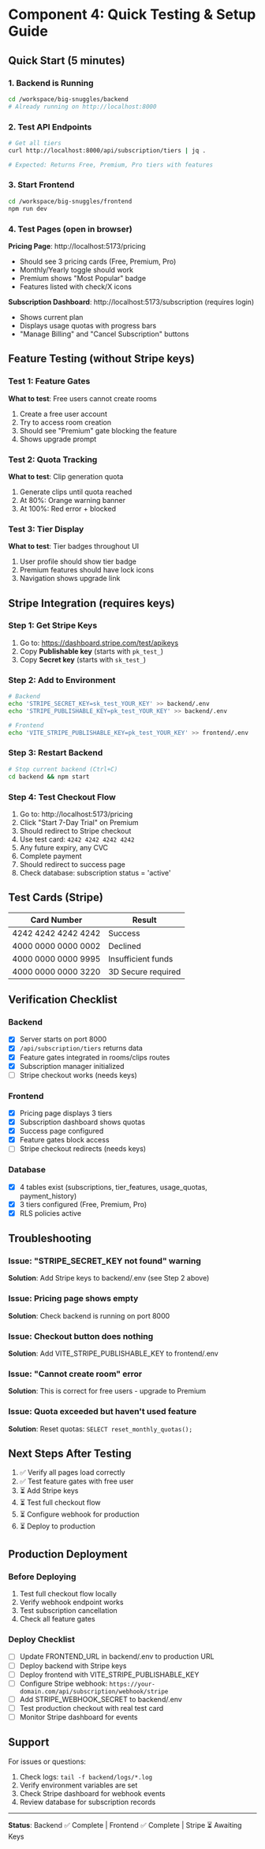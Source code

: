 # Component 4: Quick Testing & Setup Guide

## Quick Start (5 minutes)

### 1. Backend is Running
```bash
cd /workspace/big-snuggles/backend
# Already running on http://localhost:8000
```

### 2. Test API Endpoints
```bash
# Get all tiers
curl http://localhost:8000/api/subscription/tiers | jq .

# Expected: Returns Free, Premium, Pro tiers with features
```

### 3. Start Frontend
```bash
cd /workspace/big-snuggles/frontend
npm run dev
```

### 4. Test Pages (open in browser)

**Pricing Page**: http://localhost:5173/pricing
- Should see 3 pricing cards (Free, Premium, Pro)
- Monthly/Yearly toggle should work
- Premium shows "Most Popular" badge
- Features listed with check/X icons

**Subscription Dashboard**: http://localhost:5173/subscription (requires login)
- Shows current plan
- Displays usage quotas with progress bars
- "Manage Billing" and "Cancel Subscription" buttons

## Feature Testing (without Stripe keys)

### Test 1: Feature Gates
**What to test**: Free users cannot create rooms

1. Create a free user account
2. Try to access room creation
3. Should see "Premium" gate blocking the feature
4. Shows upgrade prompt

### Test 2: Quota Tracking
**What to test**: Clip generation quota

1. Generate clips until quota reached
2. At 80%: Orange warning banner
3. At 100%: Red error + blocked

### Test 3: Tier Display
**What to test**: Tier badges throughout UI

1. User profile should show tier badge
2. Premium features should have lock icons
3. Navigation shows upgrade link

## Stripe Integration (requires keys)

### Step 1: Get Stripe Keys
1. Go to: https://dashboard.stripe.com/test/apikeys
2. Copy **Publishable key** (starts with `pk_test_`)
3. Copy **Secret key** (starts with `sk_test_`)

### Step 2: Add to Environment
```bash
# Backend
echo 'STRIPE_SECRET_KEY=sk_test_YOUR_KEY' >> backend/.env
echo 'STRIPE_PUBLISHABLE_KEY=pk_test_YOUR_KEY' >> backend/.env

# Frontend  
echo 'VITE_STRIPE_PUBLISHABLE_KEY=pk_test_YOUR_KEY' >> frontend/.env
```

### Step 3: Restart Backend
```bash
# Stop current backend (Ctrl+C)
cd backend && npm start
```

### Step 4: Test Checkout Flow
1. Go to: http://localhost:5173/pricing
2. Click "Start 7-Day Trial" on Premium
3. Should redirect to Stripe checkout
4. Use test card: `4242 4242 4242 4242`
5. Any future expiry, any CVC
6. Complete payment
7. Should redirect to success page
8. Check database: subscription status = 'active'

## Test Cards (Stripe)

| Card Number | Result |
|------------|--------|
| 4242 4242 4242 4242 | Success |
| 4000 0000 0000 0002 | Declined |
| 4000 0000 0000 9995 | Insufficient funds |
| 4000 0000 0000 3220 | 3D Secure required |

## Verification Checklist

### Backend
- [x] Server starts on port 8000
- [x] `/api/subscription/tiers` returns data
- [x] Feature gates integrated in rooms/clips routes
- [x] Subscription manager initialized
- [ ] Stripe checkout works (needs keys)

### Frontend
- [x] Pricing page displays 3 tiers
- [x] Subscription dashboard shows quotas
- [x] Success page configured
- [x] Feature gates block access
- [ ] Stripe checkout redirects (needs keys)

### Database
- [x] 4 tables exist (subscriptions, tier_features, usage_quotas, payment_history)
- [x] 3 tiers configured (Free, Premium, Pro)
- [x] RLS policies active

## Troubleshooting

### Issue: "STRIPE_SECRET_KEY not found" warning
**Solution**: Add Stripe keys to backend/.env (see Step 2 above)

### Issue: Pricing page shows empty
**Solution**: Check backend is running on port 8000

### Issue: Checkout button does nothing
**Solution**: Add VITE_STRIPE_PUBLISHABLE_KEY to frontend/.env

### Issue: "Cannot create room" error
**Solution**: This is correct for free users - upgrade to Premium

### Issue: Quota exceeded but haven't used feature
**Solution**: Reset quotas: `SELECT reset_monthly_quotas();`

## Next Steps After Testing

1. ✅ Verify all pages load correctly
2. ✅ Test feature gates with free user
3. ⏳ Add Stripe keys
4. ⏳ Test full checkout flow
5. ⏳ Configure webhook for production
6. ⏳ Deploy to production

## Production Deployment

### Before Deploying
1. Test full checkout flow locally
2. Verify webhook endpoint works
3. Test subscription cancellation
4. Check all feature gates

### Deploy Checklist
- [ ] Update FRONTEND_URL in backend/.env to production URL
- [ ] Deploy backend with Stripe keys
- [ ] Deploy frontend with VITE_STRIPE_PUBLISHABLE_KEY
- [ ] Configure Stripe webhook: `https://your-domain.com/api/subscription/webhook/stripe`
- [ ] Add STRIPE_WEBHOOK_SECRET to backend/.env
- [ ] Test production checkout with real test card
- [ ] Monitor Stripe dashboard for events

## Support

For issues or questions:
1. Check logs: `tail -f backend/logs/*.log`
2. Verify environment variables are set
3. Check Stripe dashboard for webhook events
4. Review database for subscription records

---

**Status**: Backend ✅ Complete | Frontend ✅ Complete | Stripe ⏳ Awaiting Keys
